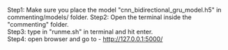 Step1: Make sure you place the model "cnn_bidirectional_gru_model.h5" in commenting/models/ folder.
Step2: Open the terminal inside the "commenting" folder.    
Step3: type in "runme.sh" in terminal and hit enter.     
Step4: open browser and go to - http://127.0.0.1:5000/
